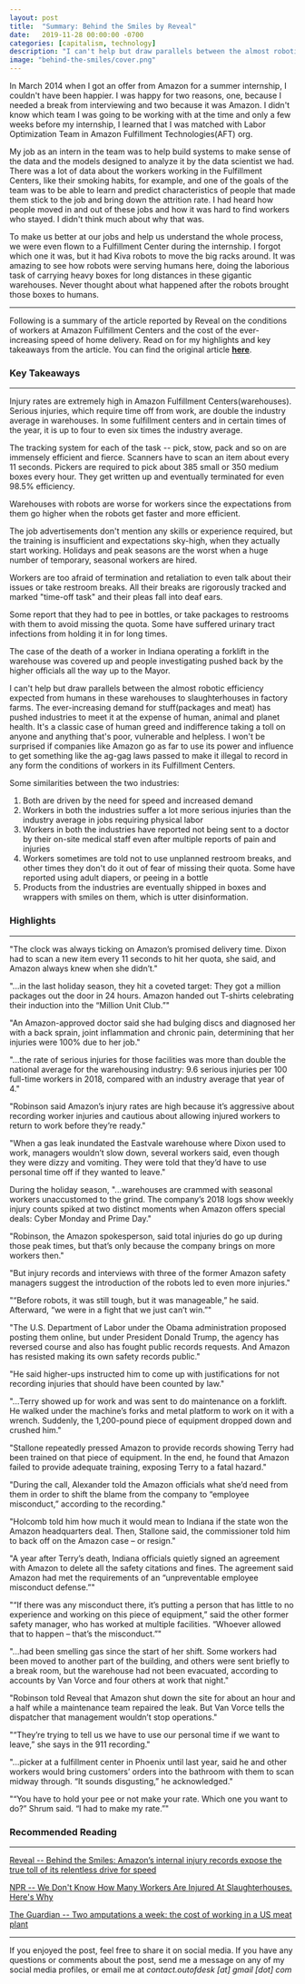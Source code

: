 ```yaml
---
layout: post
title:  "Summary: Behind the Smiles by Reveal"
date:   2019-11-28 00:00:00 -0700
categories: [capitalism, technology]
description: "I can't help but draw parallels between the almost robotic efficiency expected from humans in these warehouses to slaughterhouses in factory farms. The ever-increasing demand for stuff(packages and meat) has pushed industries to meet it at the expense of human, animal and planet health. It's a classic case of human greed and indifference taking a toll on anyone and anything that's poor and helpless."
image: "behind-the-smiles/cover.png"
---
```

In March 2014 when I got an offer from Amazon for a summer internship, I couldn't have been happier. I was happy for two reasons, one, because I needed a break from interviewing and two because it was Amazon. I didn't know which team I was going to be working with at the time and only a few weeks before my internship, I learned that I was matched with Labor Optimization Team in Amazon Fulfillment Technologies(AFT) org.

My job as an intern in the team was to help build systems to make sense of the data and the models designed to analyze it by the data scientist we had. There was a lot of data about the workers working in the Fulfillment Centers, like their smoking habits, for example, and one of the goals of the team was to be able to learn and predict characteristics of people that made them stick to the job and bring down the attrition rate. I had heard how people moved in and out of these jobs and how it was hard to find workers who stayed. I didn't think much about why that was.

To make us better at our jobs and help us understand the whole process, we were even flown to a Fulfillment Center during the internship. I forgot which one it was, but it had Kiva robots to move the big racks around. It was amazing to see how robots were serving humans here, doing the laborious task of carrying heavy boxes for long distances in these gigantic warehouses. Never thought about what happened after the robots brought those boxes to humans.

*****

Following is a summary of the article reported by Reveal on the conditions of workers at Amazon Fulfillment Centers and the cost of the ever-increasing speed of home delivery. Read on for my highlights and key takeaways from the article. You can find the original article [**here**](https://www.revealnews.org/article/behind-the-smiles).


### Key Takeaways

*****

Injury rates are extremely high in Amazon Fulfillment Centers(warehouses). Serious injuries, which require time off from work, are double the industry average in warehouses. In some fulfillment centers and in certain times of the year, it is up to four to even six times the industry average.

The tracking system for each of the task -- pick, stow, pack and so on are immensely efficient and fierce. Scanners have to scan an item about every 11 seconds. Pickers are required to pick about 385 small or 350 medium boxes every hour. They get written up and eventually terminated for even 98.5% efficiency.

Warehouses with robots are worse for workers since the expectations from them go higher when the robots get faster and more efficient.

The job advertisements don't mention any skills or experience required, but the training is insufficient and expectations sky-high, when they actually start working. Holidays and peak seasons are the worst when a huge number of temporary, seasonal workers are hired.

Workers are too afraid of termination and retaliation to even talk about their issues or take restroom breaks. All their breaks are rigorously tracked and marked "time-off task" and their pleas fall into deaf ears.

Some report that they had to pee in bottles, or take packages to restrooms with them to avoid missing the quota. Some have suffered urinary tract infections from holding it in for long times.

The case of the death of a worker in Indiana operating a forklift in the warehouse was covered up and people investigating pushed back by the higher officials all the way up to the Mayor.

I can't help but draw parallels between the almost robotic efficiency expected from humans in these warehouses to slaughterhouses in factory farms. The ever-increasing demand for stuff(packages and meat) has pushed industries to meet it at the expense of human, animal and planet health. It's a classic case of human greed and indifference taking a toll on anyone and anything that's poor, vulnerable and helpless. I won't be surprised if companies like Amazon go as far to use its power and influence to get something like the ag-gag laws passed to make it illegal to record in any form the conditions of workers in its Fulfillment Centers.

Some similarities between the two industries:
1. Both are driven by the need for speed and increased demand
2. Workers in both the industries suffer a lot more serious injuries than the industry average in jobs requiring physical labor
3. Workers in both the industries have reported not being sent to a doctor by their on-site medical staff even after multiple reports of pain and injuries
4. Workers sometimes are told not to use unplanned restroom breaks, and other times they don't do it out of fear of missing their quota. Some have reported using adult diapers, or peeing in a bottle
5. Products from the industries are eventually shipped in boxes and wrappers with smiles on them, which is utter disinformation.

### Highlights

*****

"The clock was always ticking on Amazon’s promised delivery time. Dixon had to scan a new item every 11 seconds to hit her quota, she said, and Amazon always knew when she didn’t."

"...in the last holiday season, they hit a coveted target: They got a million packages out the door in 24 hours. Amazon handed out T-shirts celebrating their induction into the “Million Unit Club.”"

"An Amazon-approved doctor said she had bulging discs and diagnosed her with a back sprain, joint inflammation and chronic pain, determining that her injuries were 100% due to her job."

"...the rate of serious injuries for those facilities was more than double the national average for the warehousing industry: 9.6 serious injuries per 100 full-time workers in 2018, compared with an industry average that year of 4."

"Robinson said Amazon’s injury rates are high because it’s aggressive about recording worker injuries and cautious about allowing injured workers to return to work before they’re ready."

"When a gas leak inundated the Eastvale warehouse where Dixon used to work, managers wouldn’t slow down, several workers said, even though they were dizzy and vomiting. They were told that they’d have to use personal time off if they wanted to leave."

During the holiday season, "...warehouses are crammed with seasonal workers unaccustomed to the grind. The company’s 2018 logs show weekly injury counts spiked at two distinct moments when Amazon offers special deals: Cyber Monday and Prime Day."

"Robinson, the Amazon spokesperson, said total injuries do go up during those peak times, but that’s only because the company brings on more workers then."

"But injury records and interviews with three of the former Amazon safety managers suggest the introduction of the robots led to even more injuries."

"“Before robots, it was still tough, but it was manageable,” he said. Afterward, “we were in a fight that we just can’t win.”"

"The U.S. Department of Labor under the Obama administration proposed posting them online, but under President Donald Trump, the agency has reversed course and also has fought public records requests. And Amazon has resisted making its own safety records public."

"He said higher-ups instructed him to come up with justifications for not recording injuries that should have been counted by law."

"...Terry showed up for work and was sent to do maintenance on a forklift. He walked under the machine’s forks and metal platform to work on it with a wrench. Suddenly, the 1,200-pound piece of equipment dropped down and crushed him."

"Stallone repeatedly pressed Amazon to provide records showing Terry had been trained on that piece of equipment. In the end, he found that Amazon failed to provide adequate training, exposing Terry to a fatal hazard."

"During the call, Alexander told the Amazon officials what she’d need from them in order to shift the blame from the company to “employee misconduct,” according to the recording."

"Holcomb told him how much it would mean to Indiana if the state won the Amazon headquarters deal. Then, Stallone said, the commissioner told him to back off on the Amazon case – or resign."

"A year after Terry’s death, Indiana officials quietly signed an agreement with Amazon to delete all the safety citations and fines. The agreement said Amazon had met the requirements of an “unpreventable employee misconduct defense.”"

"“If there was any misconduct there, it’s putting a person that has little to no experience and working on this piece of equipment,” said the other former safety manager, who has worked at multiple facilities. “Whoever allowed that to happen – that’s the misconduct.”"

"...had been smelling gas since the start of her shift. Some workers had been moved to another part of the building, and others were sent briefly to a break room, but the warehouse had not been evacuated, according to accounts by Van Vorce and four others at work that night."

"Robinson told Reveal that Amazon shut down the site for about an hour and a half while a maintenance team repaired the leak. But Van Vorce tells the dispatcher that management wouldn’t stop operations."

"“They’re trying to tell us we have to use our personal time if we want to leave,” she says in the 911 recording."

"...picker at a fulfillment center in Phoenix until last year, said he and other workers would bring customers’ orders into the bathroom with them to scan midway through. “It sounds disgusting,” he acknowledged."

"“You have to hold your pee or not make your rate. Which one you want to do?” Shrum said. “I had to make my rate.”"

### Recommended Reading

*****

[Reveal -- Behind the Smiles: Amazon’s internal injury records expose the true toll of its relentless drive for speed](https://www.revealnews.org/article/behind-the-smiles)

[NPR -- We Don't Know How Many Workers Are Injured At Slaughterhouses. Here's Why](https://www.npr.org/sections/thesalt/2016/05/25/479509221/we-dont-know-how-many-workers-are-injured-at-slaughterhouses-heres-why)

[The Guardian -- Two amputations a week: the cost of working in a US meat plant](https://www.theguardian.com/environment/2018/jul/05/amputations-serious-injuries-us-meat-industry-plant)

*****

If you enjoyed the post, feel free to share it on social media. If you have any questions or comments about the post, send me a message on any of my social media profiles, or email me at *contact.outofdesk [at] gmail [dot] com*
